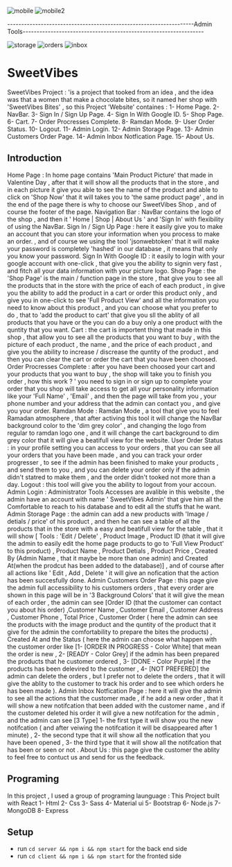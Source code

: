 
![mobile](https://user-images.githubusercontent.com/76554103/118412002-44c95580-b6a0-11eb-946b-23e529cd7e39.png)
![mobile2](https://user-images.githubusercontent.com/76554103/118412005-48f57300-b6a0-11eb-9694-e06ff74c1a58.png)

-------------------------------------------------------------------Admin Tools-----------------------------------------------------------------

![storage](https://user-images.githubusercontent.com/76554103/118646821-5bc78f00-b7e9-11eb-8d97-39928dc5cf20.png)
![orders](https://user-images.githubusercontent.com/76554103/118646830-5ec27f80-b7e9-11eb-9a9b-46882a065208.png)
![inbox](https://user-images.githubusercontent.com/76554103/118646837-6124d980-b7e9-11eb-8d54-af4c07bf055a.png)

# SweetVibes
SweetVibes Project : 'is a project that tooked from an idea , and the idea was that a women that make a chocolate bites, so it named her shop with 'SweetVibes Bites' , so this Project 'Website' containes : 
1- Home Page.
2- NavBar.
3- Sign In / Sign Up Page.
4- Sign In With Google ID.
5- Shop Page.
6- Cart.
7- Order Procresses Complete.
8- Ramdan Mode.
9- User Order Status.
10- Logout.
11- Admin Login.
12- Admin Storage Page.
13- Admin Customers Order Page.
14- Admin Inbox Notfication Page.
15- About Us.
## Introduction
Home Page : In home page contains 'Main Product Picture' that made in Valentine Day , after that it will show all the products that in the store , and in each picture it give you able to see the name of the product and able to click on 
'Shop Now' that it will takes you to 'the same product page' , and in the end of the page there is why to choose our SweetVibes Shop , and of course the footer of the page.
Navigation Bar : NavBar contains the logo of the shop , and then it ' Home | Shop | About Us ' and 'Sign In' with flexibility of using the NavBar.
Sign In / Sign Up Page : here it easily give you to make an account that you can store your information when you process to make an order. , and of course we using the tool 'jsonwebtoken' that it will make your password is completely 'hashed' in our database , it means that only you know your password.
Sign In With Google ID : it easily to login with your google account with one-click , that give you the ability to  signin very fast , and fitch all your data information with your picture logo.
Shop Page : the 'Shop Page' is the main / function page in the store , that give you to see all the products that in the store with the price of each of each product , in give you the ability to add the product in a cart or order this product only , and give you in one-click to see 'Full Product View' and all the information you need to know about this product , and you can choose what you prefer to do , that to 'add the product to cart' that give you sll the ablity of all products that you have or the you can do a buy only a one product with the quntity that you want.
Cart : the cart is importent thing that made in this shop , that allow you to see all the products that you want to buy , with the picture of each product , the name , and the price of each product , and give you the ability to increase / discrease the quntity of the product , and then you can clear the cart or order the cart that you have been choosed.
Order Procresses Complete : after you have been choosed your cart and your products that you want to buy , the shop will take you to finish you order , how this work ? ' you need to sign in or sign up to complete your order that you shop will take access to get all your personality information like your 'Full Name' , 'Email' , and then the page will take from you , your phone number and your address that the admin can contact you , and give you your order.
Ramdan Mode :  Ramdan Mode , a tool that give you to feel Ramadan atmosphere , that after activing this tool it will change the NavBar background color to the 'dim grey color' , and changing the logo from regular to ramdan logo one , and it will change the cart background to dim grey color that it will give a beatifull view for the website.
User Order Status : in your profile setting you can access to your orders , that you can see all your orders that you have been made , and you can track your order progresser , to see if the admin has been finished to make your products , and send them to you , and you can delete your order only if the admin didn't statred to make them , and the order didn't tooked not more than a day.
Logout : this tool will give you the ability to logout from your accoun.
Admin Login : Administrator Tools Accesses are avalible in this website , the admin have an account with name ' SweetVibes Admin' that give him all the Comfortable to reach to his database and to edit all the stuffs that he want.
Admin Storage Page : the admin can add a new products with 'Image / detials / price' of his product , and then he can see a table of all the products that in the store with a easy and beatifull view for the table , that it will show [ Tools : 'Edit / Delete' , Product Image , Product ID (that it will give the admin to easily edit the home page products to go to 'Full View Product' to this product) , Product Name , Product Detials , Product Price , Created By (Admin Name , that it maybe be more than one admin) and Created At(when the prodcut has been added to the database)] , and of course after all actions like ' Edit , Add , Delete ' it will give an nofication that the action has been succesfully done.
Admin Customers Order Page : this page give the admin full accessibility to his customers orders , that every order are shown in this page will be in '3 Background Colors' that it will give the mean of each order , the admin can see [Order ID (that the customer can contact you about his order) ,Customer Name , Customer Email , Customer Address , Customer Phone , Total Price , Customer Order ( here the admin can see the products with the image product and the quntity of the product that it give for the admin the comfortability to prepare the bites the products) , Created At and the Status ( here the admin can choose what happen with the customer order like [1- [ORDER IN PROGRESS - Color White] that mean the order is new ,  2- [READY - Color Grey] if the admin has been prepared the products that he customer ordered , 3- [DONE - Color Purple] if the products has been delevired to the customer , 4- [NOT PREFERED] the admin can delete the orders , but I prefer not to delete the orders , that it will give the ablity to the customer to track his order and to see which orders he has been made ).
Admin Inbox Notfication Page : here it will give the admin to see all the actions that the customer made , if he add a new order , that it will show a new notifcation that been added with the customer name ,  and if the customer deleted his order it will give a new notifcation for the admin , and the admin can see [3 Type] 1- the first type it will show you the new notifcation ( and after veiwing the notifcation it will be disappeared after 1 minute) , 2- the second type that it will show all the notfication that you have been opened , 3- the third type that it will show all the notifcation that has been or seen or not .
About Us : this page give the customer the ablity to feel free to contuct us and send for us the feedback.
## Programing
In this project , I used a group of programing launguage :
This Project built with React
1- Html
2- Css
3- Sass
4- Material ui
5- Bootstrap
6- Node.js
7- MongoDB
8- Express
## Setup
- run ```cd server && npm i && npm start``` for the back end side
- run ```cd client && npm i && npm start``` for the fronted side

